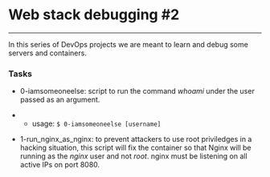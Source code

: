 # Web stack debugging #2
---
In this series of DevOps projects we are meant to learn and debug some servers and containers.

### Tasks
* 0-iamsomeoneelse: script to run the command *whoami* under the user passed as an argument.
* * usage: `$ 0-iamsomeoneelse [username]`

* 1-run_nginx_as_nginx: to prevent attackers to use root priviledges in a hacking situation, this script will fix the container so that Nginx will be running as the *nginx* user and not *root*. nginx must be listening on all active IPs on port 8080.
